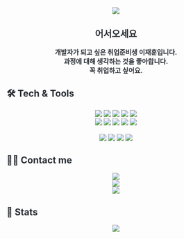 <div align="center">
  <img src="https://capsule-render.vercel.app/api?type=waving&color=gradient&height=120&text=Hello!!&animation=fadeIn&fontColor=000000&fontSize=40" />
</div>

<div align="center"> 
  <h2 style="color: #282d33;"> 어서오세요</h2>  
  <div style="font-weight: 700; font-size: 15px; color: #282d33;">
    개발자가 되고 싶은 취업준비생 이재훈입니다.
  </div>
  <div style="font-weight: 700; font-size: 15px; color: #282d33;">
    과정에 대해 생각하는 것을 좋아합니다.
  </div>
  <div style="font-weight: 700; font-size: 15px; color: #282d33;">
    꼭 취업하고 싶어요.
  </div>
</div>

<div align: "center">
  <h2 style="color: #282d33;"> 🛠️ Tech & Tools </h2>
</div>

<div align="center">
  <img src="https://img.shields.io/badge/Java-007396?style=Plastic&logo=java&logoColor=white" />
  <img src="https://img.shields.io/badge/Spring-6DB33F?style=Plastic&logo=Spring&logoColor=white">
  <img src="https://img.shields.io/badge/Amazon AWS-232F3E?style=Plastic&logo=Amazon&logoColor=white" />
  <img src="https://img.shields.io/badge/Oracle-F80000?style=Plastic&logo=Oracle&logoColor=white" />
  <img src="https://img.shields.io/badge/MySQL-4479A1?style=Plastic&logo=MySQL&logoColor=white" />
  <br>
  <img src="https://img.shields.io/badge/HTML5-E34F26?style=Plastic&logo=HTML5&logoColor=white" />
  <img src="https://img.shields.io/badge/CSS3-1572B6?style=Plastic&logo=CSS3&logoColor=white" />
  <img src="https://img.shields.io/badge/Bootstrap-7952B3?style=Plastic&logo=Bootstrap&logoColor=white" />
  <img src="https://img.shields.io/badge/jQuery-0769AD?style=Plastic&logo=jQuery&logoColor=white" />
  <img src="https://img.shields.io/badge/Javascript-F7DF1E?style=Plastic&logo=Javascript&logoColor=white" />
  <br><br>
  <img src="https://img.shields.io/badge/Git-F05032?style=Plastic&logo=Git&logoColor=white" />
  <img src="https://img.shields.io/badge/Github-181717?style=Plastic&logo=Github&logoColor=white" />
  <img src="https://img.shields.io/badge/Eclipse IDE-2C2255?style=Plastic&logo=Eclipse&logoColor=white" />
  <img src="https://img.shields.io/badge/IntelliJ IDEA-000000?style=Plastic&logo=intellijidea&logoColor=white" />
</div>

<h2 style="color: #282d33;"> 🧑‍💻 Contact me </h2>

<div align="center">
  <a href="https://github.com/callipix/nunettine">
  <img src="https://img.shields.io/badge/Team Project : nunettine -F44336?style=flat&logo=BookStack&logoColor=white" />
  </a>
  <br>
  <a href="https://github.com/callipix/myApp">
  <img src="https://img.shields.io/badge/Personal Mini Project -F44336?style=flat&logo=BookStack&logoColor=white" />
  </a>
  <br>
  <img src="https://img.shields.io/badge/Gmail-30B980?style=flat&logo=Gmail&logoColor=white" />
</div>

<h2 style="color: #282d33;"> 🏅 Stats </h2>

<div align="center">
  <img src="https://github-readme-stats.vercel.app/api/top-langs/?username=callipix&hide=css&layout=compact&bg_color=180,000000,&title_color=000000&text_color=000000" />
</div>
